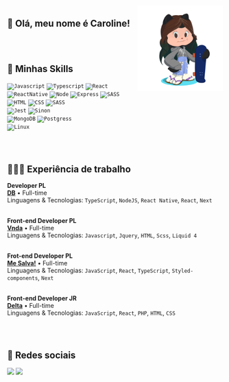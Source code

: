 <img align='right' src="octocat.png" width="200">

## 💜 Olá, meu nome é <strong>Caroline!</strong>

<br/>
<br/>
  

## 🚀 Minhas Skills

<code><img height="30" src="https://img.shields.io/badge/JavaScript-F7DF1E?style=for-the-badge&logo=javascript&logoColor=black" alt="Javascript"/></code>
<code><img height="30" src="https://img.shields.io/badge/TypeScript-007ACC?style=for-the-badge&logo=typescript&logoColor=white" alt="Typescript"/></code>
<code><img height="30" src="https://img.shields.io/badge/React-20232A?style=for-the-badge&logo=react&logoColor=61DAFB" alt="React"/></code>
<code><img height="30" src="https://img.shields.io/badge/React_Native-20232A?style=for-the-badge&logo=react&logoColor=61DAFB" alt="ReactNative"/></code>
<code><img height="30" src="https://img.shields.io/badge/Node.js-43853D?style=for-the-badge&logo=node.js&logoColor=white" alt="Node"/></code>
<code><img height="30" src="https://img.shields.io/badge/Express.js-404D59?style=for-the-badge" alt="Express"/></code>
<code><img height="30" src="https://img.shields.io/badge/styled--components-DB7093?style=for-the-badge&logo=styled-components&logoColor=white" alt="SASS"/></code>
<code><img height="30" src="https://img.shields.io/badge/HTML5-E34F26?style=for-the-badge&logo=html5&logoColor=white" alt="HTML"/></code>
<code><img height="30" src="https://img.shields.io/badge/CSS-239120?&style=for-the-badge&logo=css3&logoColor=white" alt="CSS"/></code>
<code><img height="30" src="https://img.shields.io/badge/Sass-CC6699?style=for-the-badge&logo=sass&logoColor=white" alt="SASS"/></code>
<br/>
<code><img height="30" src="https://img.shields.io/badge/Jest-323330?style=for-the-badge&logo=Jest&logoColor=white" alt="Jest"/></code>
<code><img height="30" src="https://img.shields.io/badge/sinon.js-323330?style=for-the-badge&logo=sinon" alt="Sinon"/></code>
<br/>
<code><img height="30" src="https://img.shields.io/badge/MongoDB-4EA94B?style=for-the-badge&logo=mongodb&logoColor=white" alt="MongoDB"/></code>
<code><img height="30" src="https://img.shields.io/badge/PostgreSQL-316192?style=for-the-badge&logo=postgresql&logoColor=white" alt="Postgress"/></code>
<br/>
<code><img height="30" src="https://img.shields.io/badge/Linux-E34F26?style=for-the-badge&logo=linux&logoColor=black" alt="Linux"/></code>



<br/>
<br/>


## 👩🏻‍💻  Experiência de trabalho
**Developer PL** \
[**DB**](https://db.tec.br/) • Full-time \
Linguagens & Tecnologias: `TypeScript`, `NodeJS`, `React Native`, `React`, `Next`\
<br/>

**Front-end Developer PL** \
[**Vnda**](https://www.vnda.com.br/) • Full-time \
Linguagens & Tecnologias: `Javascript`, `Jquery`, `HTML`, `Scss`, `Liquid 4`\
<br/>

**Frot-end Developer PL** \
[**Me Salva!**](https://www.mesalva.com/) • Full-time \
Linguagens & Tecnologias: `JavaScript`, `React`, `TypeScript`, `Styled-components`, `Next`\
<br/>

**Front-end Developer JR** \
[**Delta**](https://delta.com.br/) • Full-time \
Linguagens & Tecnologias: `JavaScript`, `React`, `PHP`, `HTML`, `CSS`

<br/>
<br/>

## 📱 Redes sociais
<p align="left">
  <a href="https://www.linkedin.com/in/carolineavllr/" alt="Linkedin">
  <img height="30" src="https://img.shields.io/badge/-Linkedin-0e76a8?style=flat-square&logo=Linkedin&logoColor=white&link=https://www.linkedin.com/in/carolineavllr/" /></a>
  <a href="https://www.instagram.com/carolineavllr/" alt="Instagram">
  <img height="30" src="https://img.shields.io/badge/-Instagram-DF0174?style=flat-square&labelColor=DF0174&logo=instagram&logoColor=white&link=https://www.linkedin.com/in/carolineavllr"/></a>
</p>  

<br/>
<br/>
